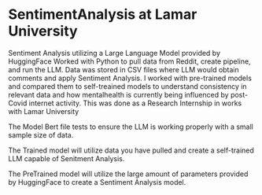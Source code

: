 # SentimentAnalysis at Lamar University
Sentiment Analysis utilizing a Large Language Model provided by HuggingFace Worked with Python to pull data from Reddit, create pipeline, and run the LLM. Data was stored in CSV files where LLM would obtain comments and apply Sentiment Analysis.  I worked with pre-trained models and compared them to self-treained models to understand consistency in relevant data and how mentalhealth is currently being influenced by post-Covid internet activity.  This was done as a Research Internship in works with Lamar University

The Model Bert file tests to ensure the LLM is working properly with a small sample size of data.

The Trained model will utilize data you have pulled and create a self-trained LLM capable of Senitment Analysis.

The PreTrained model will utilize the large amount of parameters provided by HuggingFace to create a Sentiment Analysis model. 

